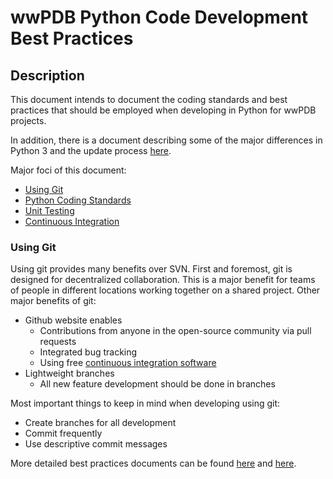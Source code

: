 # wwPDB Python Code Development Best Practices

## Description

This document intends to document the coding standards and best practices that
should be employed when developing in Python for wwPDB projects.

In addition, there is a document describing some of the major differences in
Python 3 and the update process [here](2to3.md).

Major foci of this document:

* [Using Git](#using-git)
* [Python Coding Standards](#python-coding-standards)
* [Unit Testing](#unit-testing)
* [Continuous Integration](#continuous-integration)

### Using Git

Using git provides many benefits over SVN. First and foremost, git is designed for
decentralized collaboration. This is a major benefit for teams of people in different
locations working together on a shared project. Other major benefits of git:

* Github website enables
  * Contributions from anyone in the open-source community via pull requests
  * Integrated bug tracking
  * Using free [continuous integration software](#continuous-integration)
* Lightweight branches
  * All new feature development should be done in branches
  
Most important things to keep in mind when developing using git:

* Create branches for all development
* Commit frequently
* Use descriptive commit messages

More detailed best practices documents can be found [here](https://sethrobertson.github.io/GitBestPractices/)
and [here](https://www.git-tower.com/learn/git/ebook/en/command-line/appendix/best-practices).